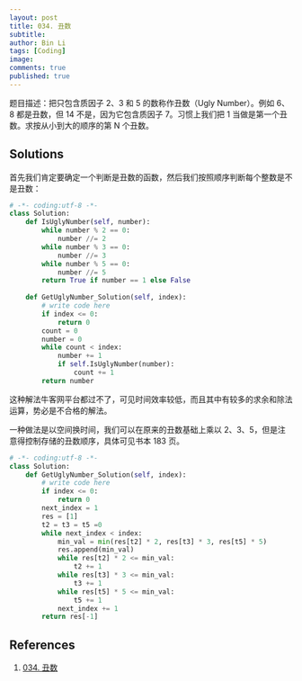 ```yaml
---
layout: post
title: 034. 丑数
subtitle:
author: Bin Li
tags: [Coding]
image: 
comments: true
published: true
---
```


题目描述：把只包含质因子 2、3 和 5 的数称作丑数（Ugly Number）。例如 6、8 都是丑数，但 14 不是，因为它包含质因子 7。习惯上我们把 1 当做是第一个丑数。求按从小到大的顺序的第 N 个丑数。

## Solutions
首先我们肯定要确定一个判断是丑数的函数，然后我们按照顺序判断每个整数是不是丑数：

```python
# -*- coding:utf-8 -*-
class Solution:
    def IsUglyNumber(self, number):
        while number % 2 == 0:
            number //= 2
        while number % 3 == 0:
            number //= 3
        while number % 5 == 0:
            number //= 5
        return True if number == 1 else False
    
    def GetUglyNumber_Solution(self, index):
        # write code here
        if index <= 0:
            return 0
        count = 0
        number = 0
        while count < index:
            number += 1
            if self.IsUglyNumber(number):
                count += 1
        return number
```

这种解法牛客网平台都过不了，可见时间效率较低，而且其中有较多的求余和除法运算，势必是不合格的解法。

一种做法是以空间换时间，我们可以在原来的丑数基础上乘以 2、3、5，但是注意得控制存储的丑数顺序，具体可见书本 183 页。

```python
# -*- coding:utf-8 -*-
class Solution:
    def GetUglyNumber_Solution(self, index):
        # write code here
        if index <= 0:
            return 0
        next_index = 1
        res = [1]
        t2 = t3 = t5 =0
        while next_index < index:
            min_val = min(res[t2] * 2, res[t3] * 3, res[t5] * 5)
            res.append(min_val)
            while res[t2] * 2 <= min_val:
                t2 += 1
            while res[t3] * 3 <= min_val:
                t3 += 1
            while res[t5] * 5 <= min_val:
                t5 += 1
            next_index += 1
        return res[-1]
```
## References
1. [034. 丑数](https://www.nowcoder.com/practice/6aa9e04fc3794f68acf8778237ba065b?tpId=13&tqId=11186&rp=1&ru=%2Fta%2Fcoding-interviews&qru=%2Fta%2Fcoding-interviews%2Fquestion-ranking&tPage=2)